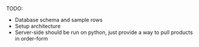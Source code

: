 TODO:
- Database schema and sample rows
- Setup architecture
- Server-side should be run on python, just provide a way to pull products in order-form
